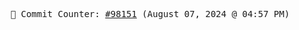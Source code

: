 <p align="center">
    <samp>
        📮 Commit Counter: <a href="https://github.com/Javascript-void0/Javascript-void0/commits/main">#98151</a> (August 07, 2024 @ 04:57 PM)
    </samp>
</p>